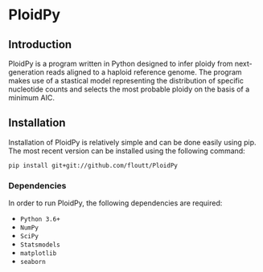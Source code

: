# PloidPy

## Introduction
PloidPy is a program written in Python designed to infer ploidy from next-generation reads aligned to a haploid reference genome. The program makes use of a stastical model representing the distribution of specific nucleotide counts and selects the most probable ploidy on the basis of a minimum AIC.

## Installation
Installation of PloidPy is relatively simple and can be done easily using pip. The most recent version can be installed using the following command:
```
pip install git+git://github.com/floutt/PloidPy
```
### Dependencies
In order to run PloidPy, the following dependencies are required:
- `Python 3.6+`
- `NumPy`
- `SciPy`
- `Statsmodels`
- `matplotlib`
- `seaborn`
